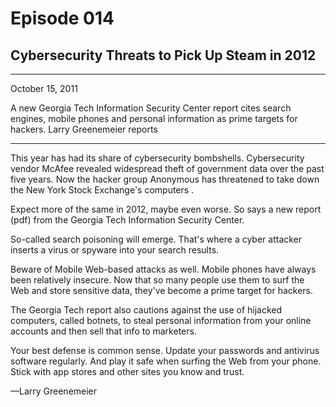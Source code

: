 # Episode 014

## Cybersecurity Threats to Pick Up Steam in 2012

---

October 15, 2011

A new Georgia Tech Information Security Center report cites search engines, mobile phones and personal information as prime targets for hackers. Larry Greenemeier reports

---

This year has had its share of cybersecurity bombshells. Cybersecurity vendor McAfee revealed widespread theft of government data over the past five years. Now the hacker group Anonymous has threatened to take down the New York Stock Exchange's computers .

Expect more of the same in 2012, maybe even worse. So says a new report (pdf) from the Georgia Tech Information Security Center.

So-called search poisoning will emerge. That's where a cyber attacker inserts a virus or spyware into your search results.

Beware of Mobile Web-based attacks as well. Mobile phones have always been relatively insecure. Now that so many people use them to surf the Web and store sensitive data, they've become a prime target for hackers.

The Georgia Tech report also cautions against the use of hijacked computers, called botnets, to steal personal information from your online accounts and then sell that info to marketers.

Your best defense is common sense. Update your passwords and antivirus software regularly. And play it safe when surfing the Web from your phone. Stick with app stores and other sites you know and trust.

—Larry Greenemeier

